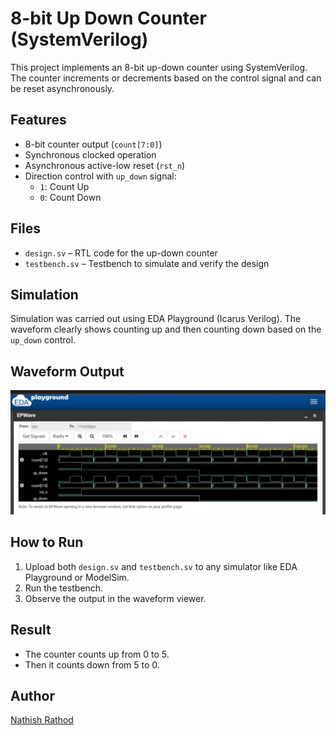 # 8-bit Up Down Counter (SystemVerilog)

This project implements an 8-bit up-down counter using SystemVerilog. The counter increments or decrements based on the control signal and can be reset asynchronously.

## Features

- 8-bit counter output (`count[7:0]`)
- Synchronous clocked operation
- Asynchronous active-low reset (`rst_n`)
- Direction control with `up_down` signal:
  - `1`: Count Up
  - `0`: Count Down

## Files

- `design.sv` – RTL code for the up-down counter
- `testbench.sv` – Testbench to simulate and verify the design

## Simulation

Simulation was carried out using EDA Playground (Icarus Verilog). The waveform clearly shows counting up and then counting down based on the `up_down` control.

## Waveform Output

![Waveform](https://github.com/nathishrathod/8-bit-UpDown-Counter/blob/main/Screenshot_20250527-013618_Chrome.jpg)

## How to Run

1. Upload both `design.sv` and `testbench.sv` to any simulator like EDA Playground or ModelSim.
2. Run the testbench.
3. Observe the output in the waveform viewer.

## Result

- The counter counts up from 0 to 5.
- Then it counts down from 5 to 0.

## Author

[Nathish Rathod](https://github.com/nathishrathod)
